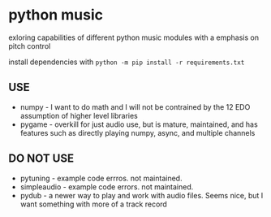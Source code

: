 # python music

exloring capabilities of different python music modules
with a emphasis on pitch control

install dependencies with `python -m pip install -r requirements.txt` 

## USE
* numpy - I want to do math and I will not be contrained by the 12 EDO assumption of higher level libraries
* pygame - overkill for just audio use, but is mature, maintained, and has features such as directly playing numpy, async, and multiple channels



## DO NOT USE
* pytuning - example code errros.  not maintained.
* simpleaudio - example code errors.  not maintained.
* pydub - a newer way to play and work with audio files.  Seems nice, but I want something with more of a track record


